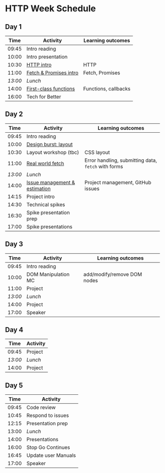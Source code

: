 # HTTP Week Schedule

## Day 1

| Time    | Activity                              | Learning outcomes    |
| ------- | ------------------------------------- | -------------------- |
| 09:45   | Intro reading                         |                      |
| 10:00   | Intro presentation                    |                      |
| 10:30   | [HTTP intro][http-intro]              | HTTP                 |
| 11:00   | [Fetch & Promises intro][fetch-intro] | Fetch, Promises      |
| _13:00_ | _Lunch_                               |                      |
| 14:00   | [First-class functions][fc-fns]       | Functions, callbacks |
| 16:00   | Tech for Better                       |                      |

[http-intro]: tbc
[fetch-intro]: https://github.com/oliverjam/learn-fetch/
[fc-fns]: https://github.com/oliverjam/first-class-functions

## Day 2

| Time    | Activity                                           | Learning outcomes                                   |
| ------- | -------------------------------------------------- | --------------------------------------------------- |
| 09:45   | Intro reading                                      |                                                     |
| 10:00   | [Design burst: layout][db-layout]                  |                                                     |
| 10:30   | Layout workshop (tbc)                              | CSS layout                                          |
| 11:00   | [Real world fetch][real-world-fetch]               | Error handling, submitting data, `fetch` with forms |
| _13:00_ | _Lunch_                                            |                                                     |
| 14:00   | [Issue management & estimation][estimation-slides] | Project management, GitHub issues                   |
| 14:15   | Project intro                                      |                                                     |
| 14:30   | Technical spikes                                   |                                                     |
| 16:30   | Spike presentation prep                            |                                                     |
| 17:00   | Spike presentations                                |

[db-layout]: https://docs.google.com/presentation/d/1mbzmHJ8UFGosmjwJaxOSJl-PuaQtqxzJKKU4ExGWxrg/edit#slide=id.g3d4c4019a0_1_276
[real-world-fetch]: https://github.com/oliverjam/real-world-fetch
[estimation-slides]: https://hackmd.io/@sofer/B1AL4V3ML#/

## Day 3

| Time    | Activity            | Learning outcomes           |
| ------- | ------------------- | --------------------------- |
| 09:45   | Intro reading       |                             |
| 10:00   | DOM Manipulation MC | add/modify/remove DOM nodes |
| 11:00   | Project             |                             |
| _13:00_ | _Lunch_             |                             |
| 14:00   | Project             |                             |
| 17:00   | Speaker             |                             |

## Day 4

| Time    | Activity |
| ------- | -------- |
| 09:45   | Project  |
| _13:00_ | _Lunch_  |
| 14:00   | Project  |

## Day 5

| Time  | Activity            |
| ----- | ------------------- |
| 09:45 | Code review         |
| 10:45 | Respond to issues   |
| 12:15 | Presentation prep   |
| 13:00 | _Lunch_             |
| 14:00 | Presentations       |
| 16:00 | Stop Go Continues   |
| 16:45 | Update user Manuals |
| 17:00 | Speaker             |
